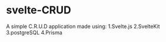 # svelte-CRUD
A simple C.R.U.D application made using: 1.Svelte.js 2.SvelteKit 3.postgreSQL 4.Prisma 
